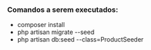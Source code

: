 ### Comandos a serem executados:

* composer install
* php artisan migrate --seed
* php artisan db:seed --class=ProductSeeder
